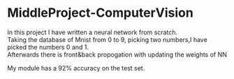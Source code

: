 # MiddleProject-ComputerVision

In this project I have written a neural network from scratch.                         
Taking the database of Mnist from 0 to 9, picking two numbers,I have picked the numbers 0 and 1.            
Afterwards there is front&back propogation with updating the weights of NN
   
My module has a 92% accuracy on the test set.
